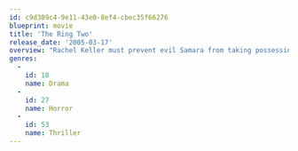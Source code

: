```yaml
---
id: c9d389c4-9e11-43e0-8ef4-cbec35f66276
blueprint: movie
title: 'The Ring Two'
release_date: '2005-03-17'
overview: "Rachel Keller must prevent evil Samara from taking possession of her son's soul."
genres:
  -
    id: 18
    name: Drama
  -
    id: 27
    name: Horror
  -
    id: 53
    name: Thriller
---
```

